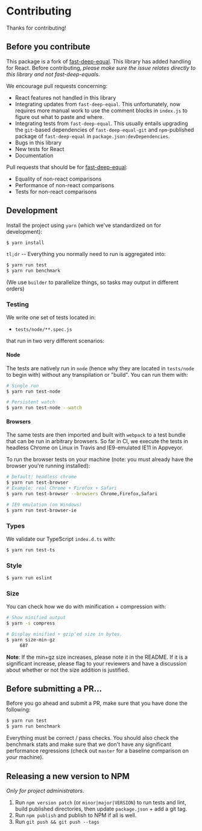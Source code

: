 Contributing
============

Thanks for contributing!

## Before you contribute

This package is a fork of [fast-deep-equal](https://github.com/epoberezkin/fast-deep-equal). This library has added handling for React. Before contributing, _please make sure the issue relates directly to this library and not fast-deep-equals_.

We encourage pull requests concerning:

* React features not handled in this library
* Integrating updates from `fast-deep-equal`. This unfortunately, now requires more manual work to use the comment blocks in `index.js` to figure out what to paste and where.
* Integrating tests from `fast-deep-equal`. This usually entails upgrading the `git`-based dependencies of `fast-deep-equal-git` and `npm`-published package of `fast-deep-equal` in `package.json:devDependencies`.
* Bugs in this library
* New tests for React
* Documentation

Pull requests that should be for [fast-deep-equal](https://github.com/epoberezkin/fast-deep-equal):

* Equality of non-react comparisons
* Performance of non-react comparisons
* Tests for non-react comparisons

## Development

Install the project using `yarn` (which we've standardized on for development):

```sh
$ yarn install
```

`tl;dr` -- Everything you normally need to run is aggregated into:

```sh
$ yarn run test
$ yarn run benchmark
```

(We use `builder` to parallelize things, so tasks may output in different
orders)

### Testing

We write one set of tests located in:

- `tests/node/**.spec.js`

that run in two very different scenarios:

#### Node

The tests are natively run in `node` (hence why they are located in `tests/node`
to begin with) without any transpilation or "build". You can run them with:

```sh
# Single run
$ yarn run test-node

# Persistent watch
$ yarn run test-node --watch
```

#### Browsers

The same tests are then imported and built with `webpack` to a test bundle that
can be run in arbitrary browsers. So far in CI, we execute the tests in headless
Chrome on Linux in Travis and IE9-emulated IE11 in Appveyor.

To run the browser tests on your machine (note: you must already have the
browser you're running installed):

```sh
# Default: headless chrome
$ yarn run test-browser
# Example: real Chrome + Firefox + Safari
$ yarn run test-browser --browsers Chrome,Firefox,Safari

# IE9 emulation (on Windows)
$ yarn run test-browser-ie
```

### Types

We validate our TypeScript `index.d.ts` with:

```sh
$ yarn run test-ts
```

### Style

```sh
$ yarn run eslint
```

### Size

You can check how we do with minification + compression with:

```sh
# Show minified output
$ yarn -s compress

# Display minified + gzip'ed size in bytes.
$ yarn size-min-gz
     687
```

**Note**: If the min+gz size increases, please note it in the README. If it is a significant increase, please flag to your reviewers and have a discussion about whether or not the size addition is justified.

## Before submitting a PR...

Before you go ahead and submit a PR, make sure that you have done the following:

```sh
$ yarn run test
$ yarn run benchmark
```

Everything must be correct / pass checks. You should also check the benchmark
stats and make sure that we don't have any significant performance regressions
(check out `master` for a baseline comparison on _your_ machine).

## Releasing a new version to NPM

_Only for project administrators_.

1. Run `npm version patch` (or `minor|major|VERSION`) to run tests and lint,
   build published directories, then update `package.json` + add a git tag.
2. Run `npm publish` and publish to NPM if all is well.
3. Run `git push && git push --tags`
